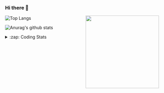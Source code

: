 ### Hi there 👋

<!--
**tao8687/tao8687** is a ✨ _special_ ✨ repository because its `README.md` (this file) appears on your GitHub profile.

Here are some ideas to get you started:

- 🔭 I’m currently working on ...
- 🌱 I’m currently learning ...
- 👯 I’m looking to collaborate on ...
- 🤔 I’m looking for help with ...
- 💬 Ask me about ...
- 📫 How to reach me: ...
- 😄 Pronouns: ...
- ⚡ Fun fact: ...
-->

<img align='right' src="https://media.giphy.com/media/M9gbBd9nbDrOTu1Mqx/giphy.gif" width="240">

  
![Top Langs](https://github-readme-stats.vercel.app/api/top-langs/?username=tao8687&layout=compact&title_color=23238E&text_color=A67D3D)

![Anurag's github stats](https://github-readme-stats.vercel.app/api?username=tao8687&show_icons=true&&text_color=A67D3D&title_color=23238E&show_icons=false&count_private=true&hide=stars)

<details>
  <summary>:zap: Coding Stats</summary>
  <br>
    
<!--START_SECTION:waka-->

```txt
From: 12 September 2025 - To: 19 September 2025

YAML          2 hrs 56 mins   █████████░░░░░░░░░░░░░░░░   36.22 %
C++           2 hrs 34 mins   ████████░░░░░░░░░░░░░░░░░   31.65 %
XML           1 hr 37 mins    █████░░░░░░░░░░░░░░░░░░░░   19.88 %
Markdown      28 mins         █▒░░░░░░░░░░░░░░░░░░░░░░░   05.78 %
C             15 mins         ▓░░░░░░░░░░░░░░░░░░░░░░░░   03.19 %
```

<!--END_SECTION:waka-->
</details>
